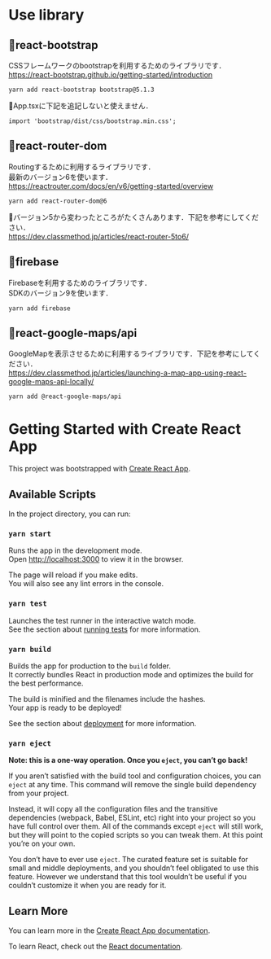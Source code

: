 # Use library

## 🌟react-bootstrap
CSSフレームワークのbootstrapを利用するためのライブラリです．<br>
https://react-bootstrap.github.io/getting-started/introduction
~~~
yarn add react-bootstrap bootstrap@5.1.3
~~~
🚨App.tsxに下記を追記しないと使えません．
~~~
import 'bootstrap/dist/css/bootstrap.min.css';
~~~

## 🌟react-router-dom
Routingするために利用するライブラリです．<br>
最新のバージョン6を使います．<br>
https://reactrouter.com/docs/en/v6/getting-started/overview
~~~
yarn add react-router-dom@6
~~~
🚨バージョン5から変わったところがたくさんあります．下記を参考にしてください．<br>
https://dev.classmethod.jp/articles/react-router-5to6/

## 🌟firebase
Firebaseを利用するためのライブラリです．<br>
SDKのバージョン9を使います．

~~~
yarn add firebase
~~~

## 🌟react-google-maps/api
GoogleMapを表示させるために利用するライブラリです．下記を参考にしてください．<br>
https://dev.classmethod.jp/articles/launching-a-map-app-using-react-google-maps-api-locally/
~~~
yarn add @react-google-maps/api
~~~

# Getting Started with Create React App

This project was bootstrapped with [Create React App](https://github.com/facebook/create-react-app).

## Available Scripts

In the project directory, you can run:

### `yarn start`

Runs the app in the development mode.\
Open [http://localhost:3000](http://localhost:3000) to view it in the browser.

The page will reload if you make edits.\
You will also see any lint errors in the console.

### `yarn test`

Launches the test runner in the interactive watch mode.\
See the section about [running tests](https://facebook.github.io/create-react-app/docs/running-tests) for more information.

### `yarn build`

Builds the app for production to the `build` folder.\
It correctly bundles React in production mode and optimizes the build for the best performance.

The build is minified and the filenames include the hashes.\
Your app is ready to be deployed!

See the section about [deployment](https://facebook.github.io/create-react-app/docs/deployment) for more information.

### `yarn eject`

**Note: this is a one-way operation. Once you `eject`, you can’t go back!**

If you aren’t satisfied with the build tool and configuration choices, you can `eject` at any time. This command will remove the single build dependency from your project.

Instead, it will copy all the configuration files and the transitive dependencies (webpack, Babel, ESLint, etc) right into your project so you have full control over them. All of the commands except `eject` will still work, but they will point to the copied scripts so you can tweak them. At this point you’re on your own.

You don’t have to ever use `eject`. The curated feature set is suitable for small and middle deployments, and you shouldn’t feel obligated to use this feature. However we understand that this tool wouldn’t be useful if you couldn’t customize it when you are ready for it.

## Learn More

You can learn more in the [Create React App documentation](https://facebook.github.io/create-react-app/docs/getting-started).

To learn React, check out the [React documentation](https://reactjs.org/).
